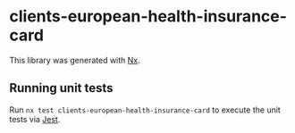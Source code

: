 # clients-european-health-insurance-card

This library was generated with [Nx](https://nx.dev).

## Running unit tests

Run `nx test clients-european-health-insurance-card` to execute the unit tests via [Jest](https://jestjs.io).
